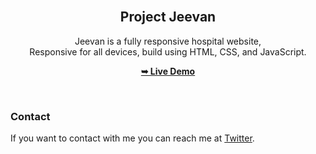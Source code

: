 <div align="center">
  
<br />

  <h2 align="center">Project Jeevan</h2>

  Jeevan is a fully responsive hospital website, <br />Responsive for all devices, build using HTML, CSS, and JavaScript.

  <a href="https://jeevan7.netlify.app/"><strong>➥ Live Demo</strong></a>

</div>

<br />



### Contact

If you want to contact with me you can reach me at [Twitter](https://www.twitter.com/Sudhansu_24).


